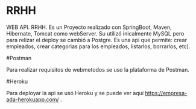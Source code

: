 # RRHH
WEB API. RRHH. Es un Proyecto realizado con SpringBoot, Maven, Hibernate,
Tomcat como webServer. Su utilizó inicalmente MySQL pero para relizar el 
deploy se cambió a Postgre. Es una api que permite: crear empleados, crear
categorias para los empleados, listarlos, borrarlos, etc).

#Postman

Para realizar requisitos de webmetodos se uso la plataforma de Postman.


#Heroku

Para deployar la api se usó Heroku y se puede ver aquí https://empresa-ada-herokuapp.com/ .

